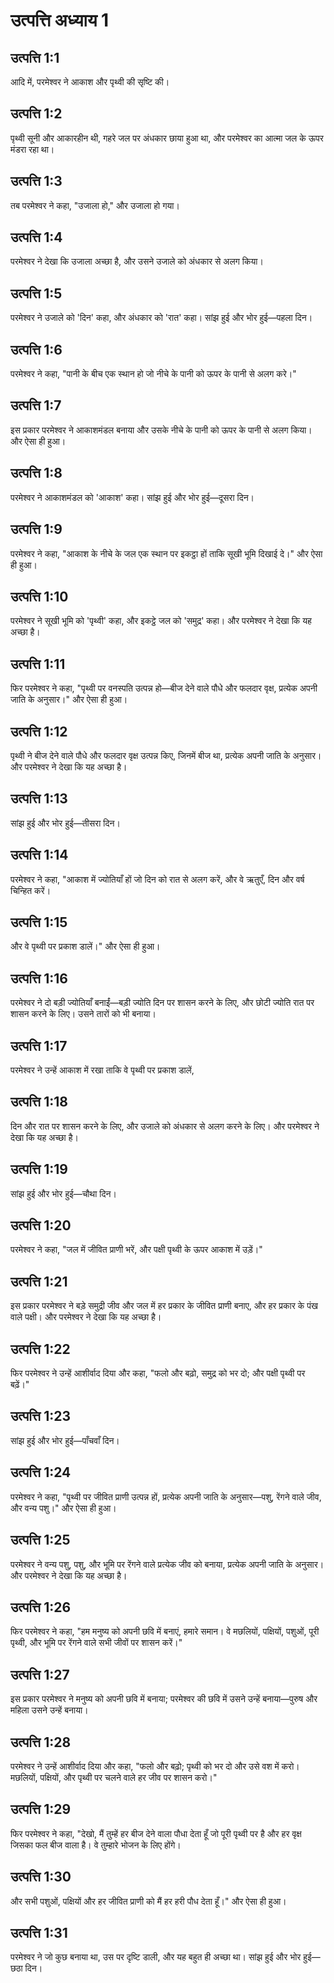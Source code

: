 # उत्पत्ति अध्याय 1

## उत्पत्ति 1:1

आदि में, परमेश्वर ने आकाश और पृथ्वी की सृष्टि की।

## उत्पत्ति 1:2

पृथ्वी सूनी और आकारहीन थी, गहरे जल पर अंधकार छाया हुआ था, और परमेश्वर का आत्मा जल के ऊपर मंडरा रहा था।

## उत्पत्ति 1:3

तब परमेश्वर ने कहा, "उजाला हो," और उजाला हो गया।

## उत्पत्ति 1:4

परमेश्वर ने देखा कि उजाला अच्छा है, और उसने उजाले को अंधकार से अलग किया।

## उत्पत्ति 1:5

परमेश्वर ने उजाले को 'दिन' कहा, और अंधकार को 'रात' कहा। सांझ हुई और भोर हुई—पहला दिन।

## उत्पत्ति 1:6

परमेश्वर ने कहा, "पानी के बीच एक स्थान हो जो नीचे के पानी को ऊपर के पानी से अलग करे।"

## उत्पत्ति 1:7

इस प्रकार परमेश्वर ने आकाशमंडल बनाया और उसके नीचे के पानी को ऊपर के पानी से अलग किया। और ऐसा ही हुआ।

## उत्पत्ति 1:8

परमेश्वर ने आकाशमंडल को 'आकाश' कहा। सांझ हुई और भोर हुई—दूसरा दिन।

## उत्पत्ति 1:9

परमेश्वर ने कहा, "आकाश के नीचे के जल एक स्थान पर इकट्ठा हों ताकि सूखी भूमि दिखाई दे।" और ऐसा ही हुआ।

## उत्पत्ति 1:10

परमेश्वर ने सूखी भूमि को 'पृथ्वी' कहा, और इकट्ठे जल को 'समुद्र' कहा। और परमेश्वर ने देखा कि यह अच्छा है।

## उत्पत्ति 1:11

फिर परमेश्वर ने कहा, "पृथ्वी पर वनस्पति उत्पन्न हो—बीज देने वाले पौधे और फलदार वृक्ष, प्रत्येक अपनी जाति के अनुसार।" और ऐसा ही हुआ।

## उत्पत्ति 1:12

पृथ्वी ने बीज देने वाले पौधे और फलदार वृक्ष उत्पन्न किए, जिनमें बीज था, प्रत्येक अपनी जाति के अनुसार। और परमेश्वर ने देखा कि यह अच्छा है।

## उत्पत्ति 1:13

सांझ हुई और भोर हुई—तीसरा दिन।

## उत्पत्ति 1:14

परमेश्वर ने कहा, "आकाश में ज्योतियाँ हों जो दिन को रात से अलग करें, और वे ऋतुएँ, दिन और वर्ष चिन्हित करें।

## उत्पत्ति 1:15

और वे पृथ्वी पर प्रकाश डालें।" और ऐसा ही हुआ।

## उत्पत्ति 1:16

परमेश्वर ने दो बड़ी ज्योतियाँ बनाईं—बड़ी ज्योति दिन पर शासन करने के लिए, और छोटी ज्योति रात पर शासन करने के लिए। उसने तारों को भी बनाया।

## उत्पत्ति 1:17

परमेश्वर ने उन्हें आकाश में रखा ताकि वे पृथ्वी पर प्रकाश डालें,

## उत्पत्ति 1:18

दिन और रात पर शासन करने के लिए, और उजाले को अंधकार से अलग करने के लिए। और परमेश्वर ने देखा कि यह अच्छा है।

## उत्पत्ति 1:19

सांझ हुई और भोर हुई—चौथा दिन।

## उत्पत्ति 1:20

परमेश्वर ने कहा, "जल में जीवित प्राणी भरें, और पक्षी पृथ्वी के ऊपर आकाश में उड़ें।"

## उत्पत्ति 1:21

इस प्रकार परमेश्वर ने बड़े समुद्री जीव और जल में हर प्रकार के जीवित प्राणी बनाए, और हर प्रकार के पंख वाले पक्षी। और परमेश्वर ने देखा कि यह अच्छा है।

## उत्पत्ति 1:22

फिर परमेश्वर ने उन्हें आशीर्वाद दिया और कहा, "फलो और बढ़ो, समुद्र को भर दो; और पक्षी पृथ्वी पर बढ़ें।"

## उत्पत्ति 1:23

सांझ हुई और भोर हुई—पाँचवाँ दिन।

## उत्पत्ति 1:24

परमेश्वर ने कहा, "पृथ्वी पर जीवित प्राणी उत्पन्न हों, प्रत्येक अपनी जाति के अनुसार—पशु, रेंगने वाले जीव, और वन्य पशु।" और ऐसा ही हुआ।

## उत्पत्ति 1:25

परमेश्वर ने वन्य पशु, पशु, और भूमि पर रेंगने वाले प्रत्येक जीव को बनाया, प्रत्येक अपनी जाति के अनुसार। और परमेश्वर ने देखा कि यह अच्छा है।

## उत्पत्ति 1:26

फिर परमेश्वर ने कहा, "हम मनुष्य को अपनी छवि में बनाएं, हमारे समान। वे मछलियों, पक्षियों, पशुओं, पूरी पृथ्वी, और भूमि पर रेंगने वाले सभी जीवों पर शासन करें।"

## उत्पत्ति 1:27

इस प्रकार परमेश्वर ने मनुष्य को अपनी छवि में बनाया; परमेश्वर की छवि में उसने उन्हें बनाया—पुरुष और महिला उसने उन्हें बनाया।

## उत्पत्ति 1:28

परमेश्वर ने उन्हें आशीर्वाद दिया और कहा, "फलो और बढ़ो; पृथ्वी को भर दो और उसे वश में करो। मछलियों, पक्षियों, और पृथ्वी पर चलने वाले हर जीव पर शासन करो।"

## उत्पत्ति 1:29

फिर परमेश्वर ने कहा, "देखो, मैं तुम्हें हर बीज देने वाला पौधा देता हूँ जो पूरी पृथ्वी पर है और हर वृक्ष जिसका फल बीज वाला है। वे तुम्हारे भोजन के लिए होंगे।

## उत्पत्ति 1:30

और सभी पशुओं, पक्षियों और हर जीवित प्राणी को मैं हर हरी पौध देता हूँ।" और ऐसा ही हुआ।

## उत्पत्ति 1:31

परमेश्वर ने जो कुछ बनाया था, उस पर दृष्टि डाली, और यह बहुत ही अच्छा था। सांझ हुई और भोर हुई—छठा दिन।
